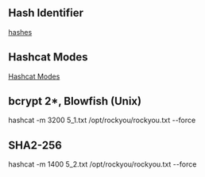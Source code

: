 
## Hash Identifier
[hashes](https://hashes.com/en/tools/hash_identifier)

## Hashcat Modes
[Hashcat Modes](https://hashcat.net/wiki/doku.php?id=example_hashes)

## bcrypt $2*$, Blowfish (Unix) 
hashcat -m 3200 5_1.txt /opt/rockyou/rockyou.txt --force

## SHA2-256
hashcat -m 1400 5_2.txt /opt/rockyou/rockyou.txt --force

